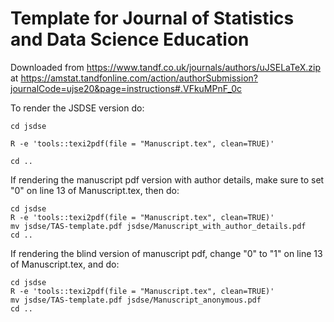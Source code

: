 # Template for Journal of Statistics and Data Science Education

Downloaded from https://www.tandf.co.uk/journals/authors/uJSELaTeX.zip
at https://amstat.tandfonline.com/action/authorSubmission?journalCode=ujse20&page=instructions#.VFkuMPnF_0c

To render the JSDSE version do:

```
cd jsdse

R -e 'tools::texi2pdf(file = "Manuscript.tex", clean=TRUE)'

cd ..
```

If rendering the manuscript pdf version with author details, make sure to set "0"
on line 13 of Manuscript.tex, then do:

```
cd jsdse
R -e 'tools::texi2pdf(file = "Manuscript.tex", clean=TRUE)'
mv jsdse/TAS-template.pdf jsdse/Manuscript_with_author_details.pdf
cd ..
```

If rendering the blind version of manuscript pdf, change "0" to "1" on line 13
of Manuscript.tex, and do:

```
cd jsdse
R -e 'tools::texi2pdf(file = "Manuscript.tex", clean=TRUE)'
mv jsdse/TAS-template.pdf jsdse/Manuscript_anonymous.pdf
cd ..
```
